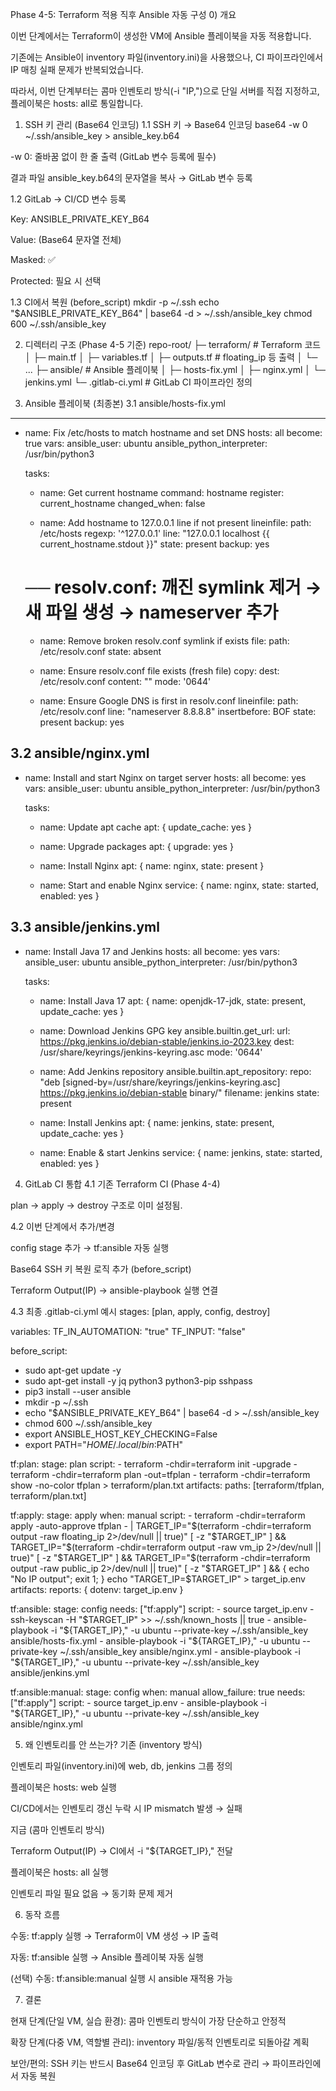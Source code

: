 Phase 4-5: Terraform 적용 직후 Ansible 자동 구성
0) 개요

이번 단계에서는 Terraform이 생성한 VM에 Ansible 플레이북을 자동 적용합니다.

기존에는 Ansible이 inventory 파일(inventory.ini)을 사용했으나, CI 파이프라인에서 IP 매칭 실패 문제가 반복되었습니다.

따라서, 이번 단계부터는 콤마 인벤토리 방식(-i "IP,")으로 단일 서버를 직접 지정하고, 플레이북은 hosts: all로 통일합니다.

1) SSH 키 관리 (Base64 인코딩)
1.1 SSH 키 → Base64 인코딩
base64 -w 0 ~/.ssh/ansible_key > ansible_key.b64


-w 0: 줄바꿈 없이 한 줄 출력 (GitLab 변수 등록에 필수)

결과 파일 ansible_key.b64의 문자열을 복사 → GitLab 변수 등록

1.2 GitLab → CI/CD 변수 등록

Key: ANSIBLE_PRIVATE_KEY_B64

Value: (Base64 문자열 전체)

Masked: ✅

Protected: 필요 시 선택

1.3 CI에서 복원 (before_script)
mkdir -p ~/.ssh
echo "$ANSIBLE_PRIVATE_KEY_B64" | base64 -d > ~/.ssh/ansible_key
chmod 600 ~/.ssh/ansible_key

2) 디렉터리 구조 (Phase 4-5 기준)
repo-root/
├─ terraform/                # Terraform 코드
│  ├─ main.tf
│  ├─ variables.tf
│  ├─ outputs.tf             # floating_ip 등 출력
│  └─ ...
├─ ansible/                  # Ansible 플레이북
│  ├─ hosts-fix.yml
│  ├─ nginx.yml
│  └─ jenkins.yml
└─ .gitlab-ci.yml            # GitLab CI 파이프라인 정의

3) Ansible 플레이북 (최종본)
3.1 ansible/hosts-fix.yml
---
- name: Fix /etc/hosts to match hostname and set DNS
  hosts: all
  become: true
  vars:
    ansible_user: ubuntu
    ansible_python_interpreter: /usr/bin/python3

  tasks:
    - name: Get current hostname
      command: hostname
      register: current_hostname
      changed_when: false

    - name: Add hostname to 127.0.0.1 line if not present
      lineinfile:
        path: /etc/hosts
        regexp: '^127\.0\.0\.1'
        line: "127.0.0.1 localhost {{ current_hostname.stdout }}"
        state: present
        backup: yes

    # ── resolv.conf: 깨진 symlink 제거 → 새 파일 생성 → nameserver 추가
    - name: Remove broken resolv.conf symlink if exists
      file:
        path: /etc/resolv.conf
        state: absent

    - name: Ensure resolv.conf file exists (fresh file)
      copy:
        dest: /etc/resolv.conf
        content: ""
        mode: '0644'

    - name: Ensure Google DNS is first in resolv.conf
      lineinfile:
        path: /etc/resolv.conf
        line: "nameserver 8.8.8.8"
        insertbefore: BOF
        state: present
        backup: yes

3.2 ansible/nginx.yml
---
- name: Install and start Nginx on target server
  hosts: all
  become: yes
  vars:
    ansible_user: ubuntu
    ansible_python_interpreter: /usr/bin/python3

  tasks:
    - name: Update apt cache
      apt: { update_cache: yes }

    - name: Upgrade packages
      apt: { upgrade: yes }

    - name: Install Nginx
      apt: { name: nginx, state: present }

    - name: Start and enable Nginx
      service: { name: nginx, state: started, enabled: yes }

3.3 ansible/jenkins.yml
---
- name: Install Java 17 and Jenkins
  hosts: all
  become: yes
  vars:
    ansible_user: ubuntu
    ansible_python_interpreter: /usr/bin/python3

  tasks:
    - name: Install Java 17
      apt: { name: openjdk-17-jdk, state: present, update_cache: yes }

    - name: Download Jenkins GPG key
      ansible.builtin.get_url:
        url: https://pkg.jenkins.io/debian-stable/jenkins.io-2023.key
        dest: /usr/share/keyrings/jenkins-keyring.asc
        mode: '0644'

    - name: Add Jenkins repository
      ansible.builtin.apt_repository:
        repo: "deb [signed-by=/usr/share/keyrings/jenkins-keyring.asc] https://pkg.jenkins.io/debian-stable binary/"
        filename: jenkins
        state: present

    - name: Install Jenkins
      apt: { name: jenkins, state: present, update_cache: yes }

    - name: Enable & start Jenkins
      service: { name: jenkins, state: started, enabled: yes }

4) GitLab CI 통합
4.1 기존 Terraform CI (Phase 4-4)

plan → apply → destroy 구조로 이미 설정됨.

4.2 이번 단계에서 추가/변경

config stage 추가 → tf:ansible 자동 실행

Base64 SSH 키 복원 로직 추가 (before_script)

Terraform Output(IP) → ansible-playbook 실행 연결

4.3 최종 .gitlab-ci.yml 예시
stages: [plan, apply, config, destroy]

variables:
  TF_IN_AUTOMATION: "true"
  TF_INPUT: "false"

before_script:
  - sudo apt-get update -y
  - sudo apt-get install -y jq python3 python3-pip sshpass
  - pip3 install --user ansible
  - mkdir -p ~/.ssh
  - echo "$ANSIBLE_PRIVATE_KEY_B64" | base64 -d > ~/.ssh/ansible_key
  - chmod 600 ~/.ssh/ansible_key
  - export ANSIBLE_HOST_KEY_CHECKING=False
  - export PATH="$HOME/.local/bin:$PATH"

tf:plan:
  stage: plan
  script:
    - terraform -chdir=terraform init -upgrade
    - terraform -chdir=terraform plan -out=tfplan
    - terraform -chdir=terraform show -no-color tfplan > terraform/plan.txt
  artifacts:
    paths: [terraform/tfplan, terraform/plan.txt]

tf:apply:
  stage: apply
  when: manual
  script:
    - terraform -chdir=terraform apply -auto-approve tfplan
    - |
      TARGET_IP="$(terraform -chdir=terraform output -raw floating_ip 2>/dev/null || true)"
      [ -z "$TARGET_IP" ] && TARGET_IP="$(terraform -chdir=terraform output -raw vm_ip 2>/dev/null || true)"
      [ -z "$TARGET_IP" ] && TARGET_IP="$(terraform -chdir=terraform output -raw public_ip 2>/dev/null || true)"
      [ -z "$TARGET_IP" ] && { echo "No IP output"; exit 1; }
      echo "TARGET_IP=$TARGET_IP" > target_ip.env
  artifacts:
    reports: { dotenv: target_ip.env }

tf:ansible:
  stage: config
  needs: ["tf:apply"]
  script:
    - source target_ip.env
    - ssh-keyscan -H "$TARGET_IP" >> ~/.ssh/known_hosts || true
    - ansible-playbook -i "${TARGET_IP}," -u ubuntu --private-key ~/.ssh/ansible_key ansible/hosts-fix.yml
    - ansible-playbook -i "${TARGET_IP}," -u ubuntu --private-key ~/.ssh/ansible_key ansible/nginx.yml
    - ansible-playbook -i "${TARGET_IP}," -u ubuntu --private-key ~/.ssh/ansible_key ansible/jenkins.yml

tf:ansible:manual:
  stage: config
  when: manual
  allow_failure: true
  needs: ["tf:apply"]
  script:
    - source target_ip.env
    - ansible-playbook -i "${TARGET_IP}," -u ubuntu --private-key ~/.ssh/ansible_key ansible/nginx.yml

5) 왜 인벤토리를 안 쓰는가?
기존 (inventory 방식)

인벤토리 파일(inventory.ini)에 web, db, jenkins 그룹 정의

플레이북은 hosts: web 실행

CI/CD에서는 인벤토리 갱신 누락 시 IP mismatch 발생 → 실패

지금 (콤마 인벤토리 방식)

Terraform Output(IP) → CI에서 -i "${TARGET_IP}," 전달

플레이북은 hosts: all 실행

인벤토리 파일 필요 없음 → 동기화 문제 제거

6) 동작 흐름

수동: tf:apply 실행 → Terraform이 VM 생성 → IP 출력

자동: tf:ansible 실행 → Ansible 플레이북 자동 실행

(선택) 수동: tf:ansible:manual 실행 시 ansible 재적용 가능

7) 결론

현재 단계(단일 VM, 실습 환경): 콤마 인벤토리 방식이 가장 단순하고 안정적

확장 단계(다중 VM, 역할별 관리): inventory 파일/동적 인벤토리로 되돌아갈 계획

보안/편의: SSH 키는 반드시 Base64 인코딩 후 GitLab 변수로 관리 → 파이프라인에서 자동 복원
